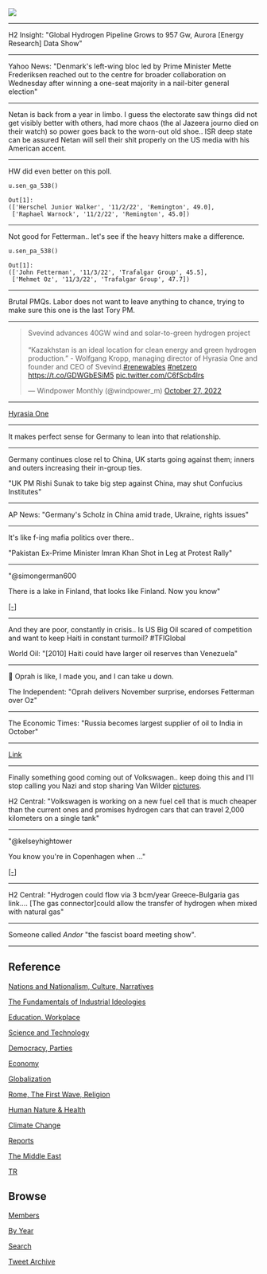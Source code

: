 <img src="https://drive.google.com/uc?export=view&id=1B2wf9R7AMH1d7Vw6e2mucLbIQ5NSjir7"/>

---

H2 Insight: "Global Hydrogen Pipeline Grows to 957 Gw, Aurora [Energy
Research] Data Show"

---

Yahoo News: "Denmark's left-wing bloc led by Prime Minister Mette
Frederiksen reached out to the centre for broader collaboration on
Wednesday after winning a one-seat majority in a nail-biter general
election"

---

Netan is back from a year in limbo. I guess the electorate saw things
did not get visibly better with others, had more chaos (the al Jazeera
journo died on their watch) so power goes back to the worn-out old
shoe.. ISR deep state can be assured Netan will sell their shit
properly on the US media with his American accent.

---

HW did even better on this poll.

```python
u.sen_ga_538()
```

```text
Out[1]: 
(['Herschel Junior Walker', '11/2/22', 'Remington', 49.0],
 ['Raphael Warnock', '11/2/22', 'Remington', 45.0])
```

---

Not good for Fetterman.. let's see if the heavy hitters make a difference.

```python
u.sen_pa_538()
```

```text
Out[1]: 
(['John Fetterman', '11/3/22', 'Trafalgar Group', 45.5],
 ['Mehmet Oz', '11/3/22', 'Trafalgar Group', 47.7])

```

---

Brutal PMQs. Labor does not want to leave anything to chance, trying
to make sure this one is the last Tory PM.

---

<blockquote class="twitter-tweet"><p lang="en" dir="ltr">Svevind advances 40GW wind and solar-to-green hydrogen project<br><br>“Kazakhstan is an ideal location for clean energy and green hydrogen production.” - Wolfgang Kropp, managing director of Hyrasia One and founder and CEO of Svevind.<a href="https://twitter.com/hashtag/renewables?src=hash&amp;ref_src=twsrc%5Etfw">#renewables</a> <a href="https://twitter.com/hashtag/netzero?src=hash&amp;ref_src=twsrc%5Etfw">#netzero</a> <a href="https://t.co/GDWGbESiM5">https://t.co/GDWGbESiM5</a> <a href="https://t.co/C6fScb4lrs">pic.twitter.com/C6fScb4lrs</a></p>&mdash; Windpower Monthly (@windpower_m) <a href="https://twitter.com/windpower_m/status/1585614863870615554?ref_src=twsrc%5Etfw">October 27, 2022</a></blockquote> <script async src="https://platform.twitter.com/widgets.js" charset="utf-8"></script>

---

[Hyrasia One](http://hyrasia.energy/)

---

It makes perfect sense for Germany to lean into that relationship.

---

Germany continues close rel to China, UK starts going against them;
inners and outers increasing their in-group ties.

"UK PM Rishi Sunak to take big step against China, may shut Confucius
Institutes"

---

AP News: "Germany's Scholz in China amid trade, Ukraine, rights issues"

---

It's like f-ing mafia politics over there..

"Pakistan Ex-Prime Minister Imran Khan Shot in Leg at Protest Rally"

---

"@simongerman600

There is a lake in Finland, that looks like Finland. Now you know"

[[-]](https://pbs.twimg.com/media/FgkwKLcWQAAGQos?format=jpg&name=small)

---

And they are poor, constantly in crisis.. Is US Big Oil scared of
competition and want to keep Haiti in constant turmoil? \#TFIGlobal

World Oil: "[2010] Haiti could have larger oil reserves than
Venezuela"

---

🤣 Oprah is like, I made you, and I can take u down.

The Independent: "Oprah delivers November surprise, endorses Fetterman
over Oz"

---

The Economic Times: "Russia becomes largest supplier of oil to India
in October"

---

[Link](https://drive.google.com/uc?export=view&id=1uYcmrhr-tdULmD6QDgs9cxEGzhCrH_69)

---

Finally something good coming out of Volkswagen.. keep doing this and
I'll stop calling you Nazi and stop sharing Van Wilder
[pictures](tweets/2022/vanwilder2.jpeg).

H2 Central: "Volkswagen is working on a new fuel cell that is much
cheaper than the current ones and promises hydrogen cars that can
travel 2,000 kilometers on a single tank"

---

"@kelseyhightower

You know you're in Copenhagen when …"

[[-]](https://pbs.twimg.com/media/FgpiKNfUcAAE_5m?format=jpg&name=small)

---

H2 Central: "Hydrogen could flow via 3 bcm/year Greece-Bulgaria gas
link.... [The gas connector]could allow the transfer of hydrogen when
mixed with natural gas"

---

Someone called *Andor* "the fascist board meeting show". 

---

## Reference

[Nations and Nationalism, Culture, Narratives](2013/02/nations-and-nationalism.html)

[The Fundamentals of Industrial Ideologies](2011/04/fundamentals-of-industrial-ideologies.html)

[Education, Workplace](2017/09/education-workplace.html)

[Science and Technology](2018/09/science-technology.html)

[Democracy, Parties](2016/11/democracy.html)

[Economy](2018/05/economy.html)

[Globalization](2018/09/globalization.html)

[Rome, The First Wave, Religion](2017/12/rome.html)

[Human Nature & Health](2020/07/human-nature.html)

[Climate Change](2018/12/climate.html)

[Reports](2019/05/reports.html)

[The Middle East](2019/07/middleeast.html)

[TR](../tr)

## Browse

[Members](2022/08/members.html)

[By Year](years.html)

[Search](search.html)

[Tweet Archive](tweets/index.html)


